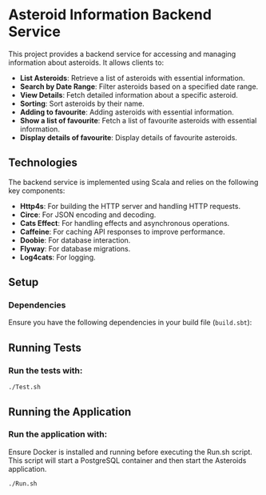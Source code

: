 # Asteroid Information Backend Service

This project provides a backend service for accessing and managing information about asteroids. It allows clients to:

- **List Asteroids**: Retrieve a list of asteroids with essential information.
- **Search by Date Range**: Filter asteroids based on a specified date range.
- **View Details**: Fetch detailed information about a specific asteroid.
- **Sorting**: Sort asteroids by their name.
- **Adding to favourite**: Adding asteroids with essential information.
- **Show a list of favourite**: Fetch a list of favourite asteroids with essential information.
- **Display details of favourite**: Display details of favourite asteroids.

## Technologies

The backend service is implemented using Scala and relies on the following key components:

- **Http4s**: For building the HTTP server and handling HTTP requests.
- **Circe**: For JSON encoding and decoding.
- **Cats Effect**: For handling effects and asynchronous operations.
- **Caffeine**: For caching API responses to improve performance.
- **Doobie**: For database interaction.
- **Flyway**: For database migrations.
- **Log4cats**: For logging.

## Setup

### Dependencies

Ensure you have the following dependencies in your build file (`build.sbt`):

## Running Tests

### Run the tests with:
```
./Test.sh
```

## Running the Application

### Run the application with:
Ensure Docker is installed and running before executing the Run.sh script. This script will start a PostgreSQL container and then start the Asteroids application.

```
./Run.sh
```
